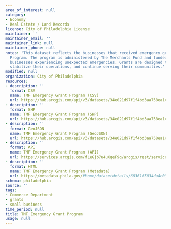 ```yaml
---
area_of_interest: null
category:
- Economy
- Real Estate / Land Records
license: City of Philadelphia License
maintainer: ''
maintainer_email: ''
maintainer_link: null
maintainer_phone: null
notes: 'This dataset reflects the businesses that received emergency grant funding through The Merchants Fund Emergency Grant 
  Program. The program is administered by The Merchants Fund and funded by the Philadelphia Department of Commerce to support 
  businesses experiencing unexpected emergencies. Grants are designed to help small businesses recover from emergencies, 
  stabilize their operations, and continue serving their communities.'
modified: null
organization: City of Philadelphia
resources:
- description: ''
  format: CSV
  name: TMF Emergency Grant Program (CSV)
  url: https://hub.arcgis.com/api/v3/datasets/34e021d97f1f4bd3aa758ea1c6b62591_0/downloads/data?format=csv&spatialRefId=3857&where=1%3D1
- description: ''
  format: SHP
  name: TMF Emergency Grant Program (SHP)
  url: https://hub.arcgis.com/api/v3/datasets/34e021d97f1f4bd3aa758ea1c6b62591_0/downloads/data?format=shp&spatialRefId=3857&where=1%3D1
- description: ''
  format: GeoJSON
  name: TMF Emergency Grant Program (GeoJSON)
  url: https://hub.arcgis.com/api/v3/datasets/34e021d97f1f4bd3aa758ea1c6b62591_0/downloads/data?format=geojson&spatialRefId=4326&where=1%3D1
- description: ''
  format: API
  name: TMF Emergency Grant Program (API)
  url: https://services.arcgis.com/fLeGjb7u4uXqeF9q/arcgis/rest/services/tmf_emergency_grant_program/FeatureServer/0/query?outFields=*&where=1%3D1
- description: ''
  format: HTML
  name: TMF Emergency Grant Program (Metadata)
  url: https://metadata.phila.gov/#home/datasetdetails/68361f5034da4c03018436be/representationdetails/68361f5234da4c03018436db/
schema: philadelphia
source: ''
tags:
- Commerce Department
- grants
- small business
time_period: null
title: TMF Emergency Grant Program
usage: null
---
```

